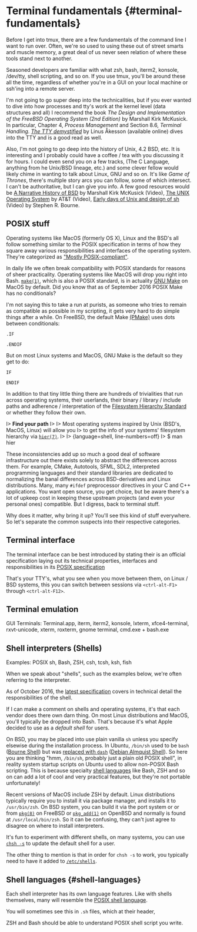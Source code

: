 # Terminal fundamentals {#terminal-fundamentals}

Before I get into tmux, there are a few fundamentals of the command line I want
to run over. Often, we're so used to using these out of street smarts and muscle
memory, a great deal of us never seen relation of where these tools stand next to
another.

Seasoned developers are familiar with what zsh, bash, iterm2, konsole, /dev/tty,
shell scripting, and so on. If you use tmux, you'll be around these all the
time, regardless of whether you're in a GUI on your local machine or ssh'ing
into a remote server.

I'm not going to go super deep into the technicalities, but if you ever wanted
to dive into how processes and tty's work at the kernel level (data structures
and all) I recommend the book *The Design and Implementation of the FreeBSD
Operating System (2nd Edition)* by Marshall Kirk McKusick. In particular,
Chapter 4, *Process Management* and Section 8.6, *Terminal Handling*.
[*The TTY demystified*](http://www.linusakesson.net/programming/tty/index.php)
by Linus Åkesson (available online) dives into the TTY and is a good read as
well.

Also, I'm not going to go deep into the history of Unix, 4.2 BSD, etc. It is
interesting and I probably could have a coffee / tea with you discussing it for
hours. I could even send you on a few tracks, (The C Language, anything from he
Unix/BSD lineage, etc.) and some clever fellow would likely chime in wanting to
talk about Linux, GNU and so on. It's like *Game of Thrones*, there's multiple
story arcs you can follow, some of which intersect. I can't be authoritative,
but I can give you info. A few good resources would be [A Narrative History of BSD](https://www.youtube.com/watch?v=bVSXXeiFLgk)
by Marshall Kirk McKusick (Video), [The UNIX Operating System](https://www.youtube.com/watch?v=tc4ROCJYbm0)
by AT&T (Video), [Early days of Unix and design of sh](https://www.youtube.com/watch?v=FI_bZhV7wpI)
(Video) by Stephen R. Bourne.

## POSIX stuff

Operating systems like MacOS (formerly OS X), Linux and the BSD's all follow
something similar to the POSIX specification in terms of how they square away
various responsibilities and interfaces of the operating system. They're
categorized as ["Mostly POSIX-compliant"](https://en.wikipedia.org/wiki/POSIX#Mostly_POSIX-compliant).

In daily life we often break compatibility with POSIX standards for reasons of
sheer practicality. Operating systems like MacOS will drop you right into Bash.
[`make(1)`](http://pubs.opengroup.org/onlinepubs/9699919799/utilities/make.html),
which is also a POSIX standard, is in actuality [GNU Make](https://www.gnu.org/software/make/)
on MacOS by default.  Did you know that as of September 2016 POSIX Make has no
conditionals?

I'm not saying this to take a run at purists, as someone who tries to remain
as compatible as possible in my scripting, it gets very hard to do simple
things after a while. On FreeBSD, the default Make
[(PMake)](https://www.freebsd.org/doc/en_US.ISO8859-1/books/pmake/) uses dots
between conditionals:

    .IF

    .ENDIF

But on most Linux systems and MacOS, GNU Make is the default so they get to do:

    IF

    ENDIF

In addition to that tiny little thing there are hundreds of trivialities that
run across operating systems, their userlands, their binary / library /  include
paths and adherence / interpretation of the [Filesystem Hierarchy Standard](https://en.wikipedia.org/wiki/Filesystem_Hierarchy_Standard)
or whether they follow their own.

I> **Find your path**
I>
I> Most operating systems inspired by Unix (BSD's, MacOS, Linux) will allow you
I> to get the info of your systems' filesystem hierarchy via [`hier(7)`](https://www.freebsd.org/cgi/man.cgi?hier(7)).
I>
I> {language=shell, line-numbers=off}
I>     $ man hier

These inconsistencies add up so much a good deal of software infrastructure out
there exists solely to abstract the differences across them. For example, CMake,
Autotools, SFML, SDL2, interpreted programming languages and their standard
libraries are dedicated to normalizing the banal differences across
BSD-derivatives and Linux distributions. Many, many `#ifdef` preprocessor
directives in your C and C++ applications. You want open source, you get choice,
but be aware there's a lot of upkeep cost in keeping these upstream projects
(and even your personal ones) compatible. But I digress, back to terminal stuff.

Why does it matter, why  bring it up? You'll see this kind of stuff everywhere.
So let's separate the common suspects into their respective categories.

## Terminal interface

The terminal interface can be best introduced by stating their is an official
specification laying out its technical properties, interfaces and
responsibilities in its [POSIX specification](http://pubs.opengroup.org/onlinepubs/9699919799/basedefs/V1_chap11.html)

That's your TTY's, what you see when you move between them, on Linux / BSD
systems, this you can switch between sessions via `<ctrl-alt-F1>` through
`<ctrl-alt-F12>`.

## Terminal emulation

GUI Terminals: Terminal.app, iterm, iterm2, konsole, lxterm, xfce4-terminal,
rxvt-unicode, xterm, roxterm, gnome terminal, cmd.exe + bash.exe

## Shell interpreters (Shells)

Examples: POSIX sh, Bash, ZSH, csh, tcsh, ksh, fish

When we speak about "shells", such as the examples below, we're often referring
to the interpreter.

As of October 2016, the [latest specification](http://pubs.opengroup.org/onlinepubs/9699919799/utilities/sh.html)
covers in technical detail the responsibilities of the shell.

If I can make a comment on shells and operating systems, it's that each vendor
does there own darn thing. On most Linux distributions and MacOS, you'll
typically be dropped into Bash. That's because it's what Apple decided to use as
a *default shell* for users.

On BSD, you may be placed into use plain vanilla `sh` unless you specify
elsewise during the installation process. In Ubuntu, `/bin/sh` used to be `bash`
([Bourne Shell](https://en.wikipedia.org/wiki/Bourne_shell)) but was
[replaced with `dash`](https://wiki.ubuntu.com/DashAsBinSh)
([Debian Almquist Shell](https://en.wikipedia.org/wiki/Almquist_shell)). So here
you are thinking "hmm, `/bin/sh`, probably just a plain old POSIX shell", in
reality system startup scripts on Ubuntu used to allow non-POSIX Bash
scripting. This is because specialty [shell languages](#shell-languages) like
Bash, ZSH and so on can add a lot of cool and very practical features, but
they're not portable unfortunately!

Recent versions of MacOS include ZSH by default. Linux distributions
typically require you to install it via package manager, and installs it to
`/usr/bin/zsh`. On BSD system, you can build it via the port system or or from
[`pkg(8)`](https://www.freebsd.org/cgi/man.cgi?query=pkg&apropos=0&sektion=0&manpath=FreeBSD+10.3-RELEASE+and+Ports&arch=default&format=html)
on FreeBSD or [`pkg_add(1)`](http://man.openbsd.org/pkg_add.1) on OpenBSD and
normally is found at `/usr/local/bin/zsh`. So it can be confusing, they can't
just agree to disagree on where to install interpreters.

It's fun to experiment with different shells, on many systems, you can use
[`chsh -s`](https://en.wikipedia.org/wiki/Chsh) to update the default shell for
a user.

The other thing to mention is that in order for `chsh -s` to work,  you
typically need to have it added to [`/etc/shells`](https://bash.cyberciti.biz/guide//etc/shells).

## Shell languages {#shell-languages}

Each shell interpreter has its own language features. Like with shells
themselves, many will resemble the [POSIX shell language](http://pubs.opengroup.org/onlinepubs/9699919799/utilities/V3_chap02.html#tag_18_01).

You will sometimes see this in `.sh` files, which at their header,

ZSH and Bash should be able to understand POSIX shell script you write.
